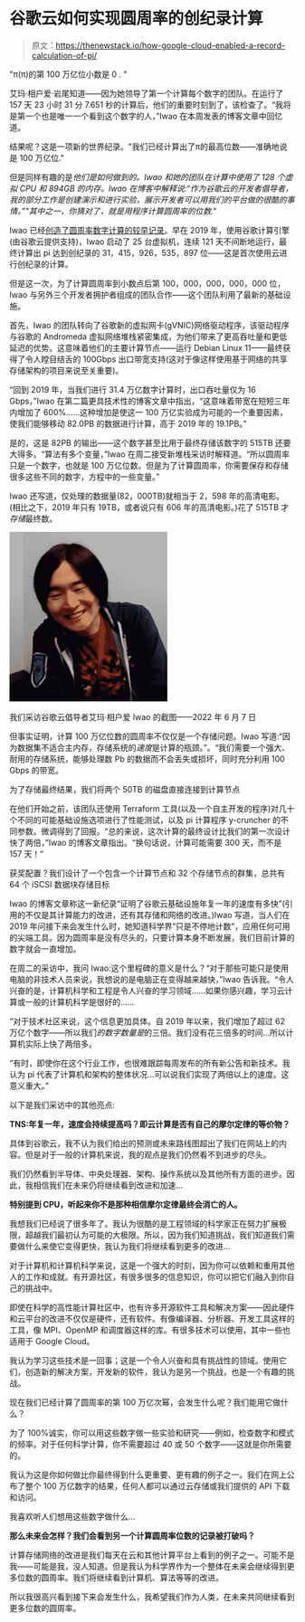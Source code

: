 # 谷歌云如何实现圆周率的创纪录计算

> 原文：<https://thenewstack.io/how-google-cloud-enabled-a-record-calculation-of-pi/>

"π(π)的第 100 万亿位小数是 0 . "

艾玛·相户爱·岩尾知道——因为她领导了第一个计算每个数字的团队。在运行了 157 天 23 小时 31 分 7.651 秒的计算后，他们的重要时刻到了，该检查了。“我将是第一个也是唯一一个看到这个数字的人，”Iwao 在本周发表的博客文章中回忆道。

结果呢？这是一项新的世界纪录。"我们已经计算出了π的最高位数——准确地说是 100 万亿位."

但是同样有趣的是*他们是如何做到的。Iwao 和她的团队在计算中使用了 128 个虚拟 CPU 和 894GB 的内存。Iwao 在博客中解释说:“作为谷歌云的开发者倡导者，我的部分工作是创建演示和进行实验，展示开发者可以用我们的平台做的很酷的事情。”"其中之一，你猜对了，就是用程序计算圆周率的位数."*

Iwao 已经[创造了圆周率数字计算的较早记录](https://thenewstack.io/google-clouds-haruka-iwao-sets-a-new-record-for-calculating-pi/)。早在 2019 年，使用谷歌计算引擎(由谷歌云提供支持)，Iwao 启动了 25 台虚拟机，连续 121 天不间断地运行，最终计算出 pi 达到创纪录的 31，415，926，535，897 位——这是首次使用云进行创纪录的计算。

但是这一次，为了计算圆周率到小数点后第 100，000，000，000，000 位，Iwao 与另外三个开发者拥护者组成的团队合作——这个团队利用了最新的基础设施。

首先，Iwao 的团队转向了谷歌新的虚拟网卡(gVNIC)网络驱动程序，该驱动程序与谷歌的 Andromeda 虚拟网络堆栈紧密集成，为他们带来了更高吞吐量和更低延迟的优势。这意味着他们的主要计算节点——运行 Debian Linux 11——最终获得了令人瞠目结舌的 100Gbps 出口带宽支持(这对于像这样使用基于网络的共享存储架构的项目来说至关重要)。

“回到 2019 年，当我们进行 31.4 万亿数字计算时，出口吞吐量仅为 16 Gbps，”Iwao 在第二篇更具技术性的博客文章中指出，“这意味着带宽在短短三年内增加了 600%……这种增加是使这一 100 万亿实验成为可能的一个重要因素，使我们能够移动 82.0PB 的数据进行计算，高于 2019 年的 19.1PB。”

是的，这是 82PB 的输出——这个数字甚至比用于最终存储该数字的 515TB 还要大得多。“算法有多个变量，”Iwao 在周二接受新堆栈采访时解释道。“所以圆周率只是一个数字，也就是 100 万亿位数。但是为了计算圆周率，你需要保存和存储很多这些不同的数字，方程中的一些变量。”

Iwao 还写道，仅处理的数据量(82，000TB)就相当于 2，598 年的高清电影。(相比之下，2019 年只有 19TB，或者说只有 606 年的高清电影。)花了 515TB 才*存储*最终数。

![Screenshot from interview with Google Cloud advocate Emma Haruka Iwao June 7 2022](img/880e3a2eb83c681d862a7a2af2960b50.png)

我们采访谷歌云倡导者艾玛·相户爱 Iwao 的截图——2022 年 6 月 7 日

但事实证明，计算 100 万亿位数的圆周率不仅仅是一个存储问题。Iwao 写道:“因为数据集不适合主内存，存储系统的*速度*是计算的瓶颈。”。“我们需要一个强大、耐用的存储系统，能够处理数 Pb 的数据而不会丢失或损坏，同时充分利用 100 Gbps 的带宽。

为了存储最终结果，我们将两个 50TB 的磁盘直接连接到计算节点

在他们开始之前，该团队还使用 Terraform 工具(以及一个自主开发的程序)对几十个不同的可能基础设施选项进行了性能测试，以及 pi 计算程序 y-cruncher 的不同参数。微调得到了回报。“总的来说，这次计算的最终设计比我们的第一次设计快了两倍，”Iwao 的博客文章指出。“换句话说，计算可能需要 300 天，而不是 157 天！”

获奖配置？我们设计了一个包含一个计算节点和 32 个存储节点的群集，总共有 64 个 iSCSI 数据块存储目标

Iwao 的博客文章称这一新纪录“证明了谷歌云基础设施年复一年的速度有多快”(引用的不仅是其计算能力的改进，还有其存储和网络的改进。)Iwao 写道，当人们在 2019 年问接下来会发生什么时，她知道科学界“只是不停地计数”，应用任何可用的尖端工具。因为圆周率是没有尽头的，只要计算本身不断发展，我们目前计算的数字就会一直增加。

在周二的采访中，我问 Iwao:这个里程碑的意义是什么？“对于那些可能只是使用电脑的非技术人员来说，我想说的是电脑正在变得越来越快，”Iwao 告诉我。“令人兴奋的是，计算机科学和工程是令人兴奋的学习领域……如果你感兴趣，学习云计算或一般的计算机科学是很好的……

“对于技术社区来说，这个信息更加具体。自 2019 年以来，我们增加了超过 62 万亿个数字——所以我们*的数字数量是*的三倍。我们没有花三倍多的时间…所以计算机实际上快了两倍多。

“有时，即使你在这个行业工作，也很难跟踪每周发布的所有新公告和新技术。我认为 pi 代表了计算机和架构的整体状况…可以说我们实现了两倍以上的速度。这意义重大。”

以下是我们采访中的其他亮点:

**TNS:年复一年，速度会持续提高吗？即云计算是否有自己的摩尔定律的等价物？**

具体到谷歌云，我不认为我们给出的预测或未来路线图超出了我们在网站上的内容。但是对于一般的计算机来说，我的观点是我们仍然看不到进步的尽头。

我们仍然看到半导体、中央处理器、架构、操作系统以及其他所有方面的进步。因此，我相信我们在未来仍将继续看到改进和加速…

**特别提到 CPU，听起来你不是那种相信摩尔定律最终会消亡的人。**

我想我们已经说了很多年了。我认为很酷的是工程领域的科学家正在努力扩展极限，超越我们最初认为可能的大极限。所以，因为我们知道挑战，我们知道我们需要做什么来使它变得更快，我认为我们将继续看到更多的改进…

对于计算机和计算机科学来说，这是一个强大的时刻，因为你可以依赖和重用其他人的工作和成就。有开源社区，有很多很多的信息知识，你可以把它们融入到你自己的挑战中。

即使在科学的高性能计算社区中，也有许多开源软件工具和解决方案——因此硬件和云平台的改进不仅仅是硬件，还有软件。有像编译器、分析器、开发工具这样的工具，像 MPI、OpenMP 和调度器这样的库。有很多技术可以使用，其中一些也适用于 Google Cloud。

我认为学习这些技术是一回事；这是一个令人兴奋和具有挑战性的领域。使用它们，创造新的解决方案，开发新的软件，我认为是另一个挑战，也是一个有趣的挑战。

现在我们已经计算了圆周率的第 100 万亿次幂，会发生什么呢？我们能用它做什么？

为了 100%诚实，你可以用这些数字做一些实验和研究——例如，检查数字和模式的频率。对于任何科学计算，你不需要超过 40 或 50 个数字——这就是你所需要的。

我认为这是你如何做比你最终得到什么更重要、更有趣的例子之一。我们在网上公布了整个 100 万亿数字的结果，任何人都可以通过云存储或我们提供的 API 下载和访问。

我喜欢听人们想用这些数字做什么…

**那么未来会怎样？我们会看到另一个计算圆周率位数的记录被打破吗？**

计算存储网络的改进是我们每天在云和其他计算平台上看到的例子之一。可能不是我——可能是我，没人知道。但是我认为科学界作为一个整体在未来会继续得到更多位数的圆周率。我们将继续看到计算机、算法等等的改进。

所以我很高兴看到接下来会发生什么，我希望我们作为人类，在未来共同继续看到更多位数的圆周率。

<svg xmlns:xlink="http://www.w3.org/1999/xlink" viewBox="0 0 68 31" version="1.1"><title>Group</title> <desc>Created with Sketch.</desc></svg>